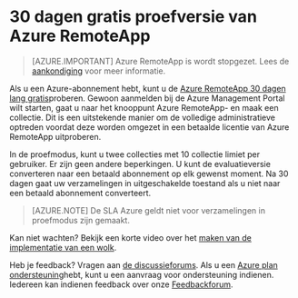 
<properties
    pageTitle="Gratis proefperiode van 30 dagen van Azure RemoteApp | Microsoft Azure"
    description="Bekijk de gratis proefversie van 30 dagen voor RemoteApp-Azure."
    services="remoteapp"
    documentationCenter=""
    authors="lizap"
    manager="mbaldwin" />

<tags
    ms.service="remoteapp"
    ms.workload="compute"
    ms.tgt_pltfrm="na"
    ms.devlang="na"
    ms.topic="article"
    ms.date="08/15/2016"
    ms.author="elizapo" />



# <a name="free-30-day-trial-of-azure-remoteapp"></a>30 dagen gratis proefversie van Azure RemoteApp

> [AZURE.IMPORTANT]
> Azure RemoteApp is wordt stopgezet. Lees de [aankondiging](https://go.microsoft.com/fwlink/?linkid=821148) voor meer informatie.

Als u een Azure-abonnement hebt, kunt u de [Azure RemoteApp 30 dagen lang gratis](https://www.remoteapp.windowsazure.com/en/tour.aspx)proberen. Gewoon aanmelden bij de Azure Management Portal wilt starten, gaat u naar het knooppunt Azure RemoteApp- en maak een collectie. Dit is een uitstekende manier om de volledige administratieve optreden voordat deze worden omgezet in een betaalde licentie van Azure RemoteApp uitproberen.  

In de proefmodus, kunt u twee collecties met 10 collectie limiet per gebruiker. Er zijn geen andere beperkingen. U kunt de evaluatieversie converteren naar een betaald abonnement op elk gewenst moment. Na 30 dagen gaat uw verzamelingen in uitgeschakelde toestand als u niet naar een betaald abonnement converteert.

>[AZURE.NOTE] De SLA Azure geldt niet voor verzamelingen in proefmodus zijn gemaakt.  

Kan niet wachten? Bekijk een korte video over het [maken van de implementatie van een wolk](https://azure.microsoft.com/documentation/videos/azure-remoteapp-cloud-deployment-overview/).

Heb je feedback? Vragen aan [de discussieforums](https://feedback.azure.com/forums/247748-azure-remoteapp/). Als u een [Azure plan ondersteuning](https://azure.microsoft.com/support/plans/)hebt, kunt u een aanvraag voor ondersteuning indienen. Iedereen kan indienen feedback over onze [Feedbackforum](https://feedback.azure.com/forums/247748-azure-remoteapp/).  
